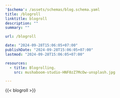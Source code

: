 ```yaml
---
'$schema': /assets/schemas/blog.schema.yaml
title: /blogroll
linktitle: blogroll
description: ""
summary: ""

url: /blogroll

date: "2024-09-28T15:06:05+07:00"
publishDate: "2024-09-28T15:06:05+07:00"
lastmod: "2024-09-28T15:06:05+07:00"

resources:
  - title: Blogrolling.
    src: mushaboom-studio-HNF0zZ7McOw-unsplash.jpg

---
```


{{< blogroll >}}
